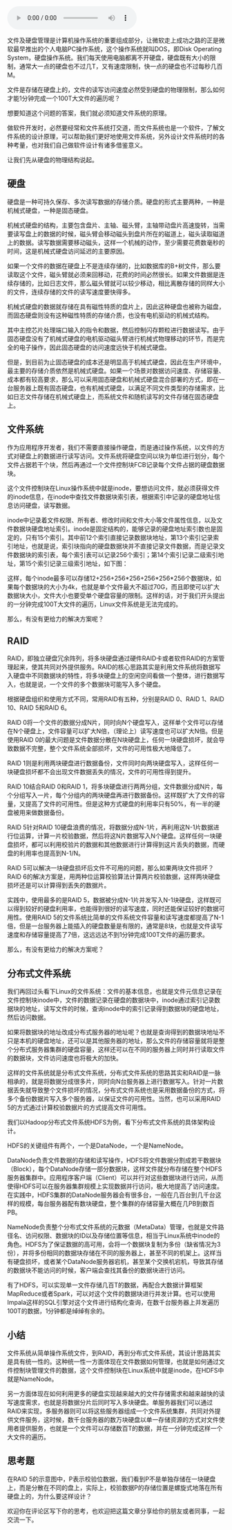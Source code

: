 <audio title="05丨文件系统原理：如何用1分钟遍历一个100TB的文件？" src="https://static001.geekbang.org/resource/audio/9b/e5/9bf2aae46e8d03fb24a9e0924851f8e5.mp3" controls="controls"></audio> 
<p>文件及硬盘管理是计算机操作系统的重要组成部分，让微软走上成功之路的正是微软最早推出的个人电脑PC操作系统，这个操作系统就叫DOS，即Disk Operating System，硬盘操作系统。我们每天使用电脑都离不开硬盘，硬盘既有大小的限制，通常大一点的硬盘也不过几T，又有速度限制，快一点的硬盘也不过每秒几百M。</p><p>文件是存储在硬盘上的，文件的读写访问速度必然受到硬盘的物理限制，那么如何才能1分钟完成一个100T大文件的遍历呢？</p><p>想要知道这个问题的答案，我们就必须知道文件系统的原理。</p><p>做软件开发时，必然要经常和文件系统打交道，而文件系统也是一个软件，了解文件系统的设计原理，可以帮助我们更好地使用文件系统，另外设计文件系统时的各种考量，也对我们自己做软件设计有诸多借鉴意义。</p><p>让我们先从硬盘的物理结构说起。</p><h2>硬盘</h2><p>硬盘是一种可持久保存、多次读写数据的存储介质。硬盘的形式主要两种，一种是机械式硬盘，一种是固态硬盘。</p><p>机械式硬盘的结构，主要包含盘片、主轴、磁头臂，主轴带动盘片高速旋转，当需要读写盘上的数据的时候，磁头臂会移动磁头到盘片所在的磁道上，磁头读取磁道上的数据。读写数据需要移动磁头，这样一个机械的动作，至少需要花费数毫秒的时间，这是机械式硬盘访问延迟的主要原因。</p><!-- [[[read_end]]] --><p>如果一个文件的数据在硬盘上不是连续存储的，比如数据库的B+树文件，那么要读取这个文件，磁头臂就必须来回移动，花费的时间必然很长。如果文件数据是连续存储的，比如日志文件，那么磁头臂就可以较少移动，相比离散存储的同样大小的文件，连续存储的文件的读写速度要快得多。</p><p>机械式硬盘的数据就存储在具有磁性特质的盘片上，因此这种硬盘也被称为磁盘，而固态硬盘则没有这种磁性特质的存储介质，也没有电机驱动的机械式结构。</p><p>其中主控芯片处理端口输入的指令和数据，然后控制闪存颗粒进行数据读写。由于固态硬盘没有了机械式硬盘的电机驱动磁头臂进行机械式物理移动的环节，而是完全的电子操作，因此固态硬盘的访问速度远快于机械式硬盘。</p><p>但是，到目前为止固态硬盘的成本还是明显高于机械式硬盘，因此在生产环境中，最主要的存储介质依然是机械式硬盘。如果一个场景对数据访问速度、存储容量、成本都有较高要求，那么可以采用固态硬盘和机械式硬盘混合部署的方式，即在一台服务器上既有固态硬盘，也有机械式硬盘，以满足不同文件类型的存储需求，比如日志文件存储在机械式硬盘上，而系统文件和随机读写的文件存储在固态硬盘上。</p><h2>文件系统</h2><p>作为应用程序开发者，我们不需要直接操作硬盘，而是通过操作系统，以文件的方式对硬盘上的数据进行读写访问。文件系统将硬盘空间以块为单位进行划分，每个文件占据若干个块，然后再通过一个文件控制块FCB记录每个文件占据的硬盘数据块。</p><p><img src="https://static001.geekbang.org/resource/image/fd/fc/fd01187215f71c82a0531c98d39442fc.png" alt=""><br>
这个文件控制块在Linux操作系统中就是inode，要想访问文件，就必须获得文件的inode信息，在inode中查找文件数据块索引表，根据索引中记录的硬盘地址信息访问硬盘，读写数据。</p><p>inode中记录着文件权限、所有者、修改时间和文件大小等文件属性信息，以及文件数据块硬盘地址索引。inode是固定结构的，能够记录的硬盘地址索引数也是固定的，只有15个索引。其中前12个索引直接记录数据块地址，第13个索引记录索引地址，也就是说，索引块指向的硬盘数据块并不直接记录文件数据，而是记录文件数据块的索引表，每个索引表可以记录256个索引；第14个索引记录二级索引地址，第15个索引记录三级索引地址，如下图：</p><p><img src="https://static001.geekbang.org/resource/image/30/37/30e8aaa432b315e5b16a06a787ff0437.jpg" alt=""><br>
这样，每个inode最多可以存储12+256+256*256+256*256*256个数据块，如果每个数据块的大小为4k，也就是单个文件最大不超过70G，而且即使可以扩大数据块大小，文件大小也要受单个硬盘容量的限制。这样的话，对于我们开头提出的一分钟完成100T大文件的遍历，Linux文件系统是无法完成的。</p><p>那么，有没有更给力的解决方案呢？</p><h2>RAID</h2><p>RAID，即独立硬盘冗余阵列，将多块硬盘通过硬件RAID卡或者软件RAID的方案管理起来，使其共同对外提供服务。RAID的核心思路其实是利用文件系统将数据写入硬盘中不同数据块的特性，将多块硬盘上的空闲空间看做一个整体，进行数据写入，也就是说，一个文件的多个数据块可能写入多个硬盘。</p><p>根据硬盘组织和使用方式不同，常用RAID有五种，分别是RAID 0、RAID 1、RAID 10、RAID 5和RAID 6。</p><p><img src="https://static001.geekbang.org/resource/image/32/0b/327bcad9c707d4256c98ffeb88f76f0b.jpg" alt=""><br>
RAID 0将一个文件的数据分成N片，同时向N个硬盘写入，这样单个文件可以存储在N个硬盘上，文件容量可以扩大N倍，（理论上）读写速度也可以扩大N倍。但是使用RAID 0的最大问题是文件数据分散在N块硬盘上，任何一块硬盘损坏，就会导致数据不完整，整个文件系统全部损坏，文件的可用性极大地降低了。</p><p>RAID 1则是利用两块硬盘进行数据备份，文件同时向两块硬盘写入，这样任何一块硬盘损坏都不会出现文件数据丢失的情况，文件的可用性得到提升。</p><p>RAID 10结合RAID 0和RAID 1，将多块硬盘进行两两分组，文件数据分成N片，每个分组写入一片，每个分组内的两块硬盘再进行数据备份。这样既扩大了文件的容量，又提高了文件的可用性。但是这种方式硬盘的利用率只有50%，有一半的硬盘被用来做数据备份。</p><p>RAID 5针对RAID 10硬盘浪费的情况，将数据分成N-1片，再利用这N-1片数据进行位运算，计算一片校验数据，然后将这N片数据写入N个硬盘。这样任何一块硬盘损坏，都可以利用校验片的数据和其他数据进行计算得到这片丢失的数据，而硬盘的利用率也提高到N-1/N。</p><p>RAID 5可以解决一块硬盘损坏后文件不可用的问题，那么如果两块文件损坏？RAID 6的解决方案是，用两种位运算校验算法计算两片校验数据，这样两块硬盘损坏还是可以计算得到丢失的数据片。</p><p>实践中，使用最多的是RAID 5，数据被分成N-1片并发写入N-1块硬盘，这样既可以得到较好的硬盘利用率，也能得到很好的读写速度，同时还能保证较好的数据可用性。使用RAID 5的文件系统比简单的文件系统文件容量和读写速度都提高了N-1倍，但是一台服务器上能插入的硬盘数量是有限的，通常是8块，也就是文件读写速度和存储容量提高了7倍，这远远达不到1分钟完成100T文件的遍历要求。</p><p>那么，有没有更给力的解决方案呢？</p><h2>分布式文件系统</h2><p>我们再回过头看下Linux的文件系统：文件的基本信息，也就是文件元信息记录在文件控制块inode中，文件的数据记录在硬盘的数据块中，inode通过索引记录数据块的地址，读写文件的时候，查询inode中的索引记录得到数据块的硬盘地址，然后访问数据。</p><p>如果将数据块的地址改成分布式服务器的地址呢？也就是查询得到的数据块地址不只是本机的硬盘地址，还可以是其他服务器的地址，那么文件的存储容量就将是整个分布式服务器集群的硬盘容量，这样还可以在不同的服务器上同时并行读取文件的数据块，文件访问速度也将极大的加快。</p><p>这样的文件系统就是分布式文件系统，分布式文件系统的思路其实和RAID是一脉相承的，就是将数据分成很多片，同时向N台服务器上进行数据写入。针对一片数据丢失就导致整个文件损坏的情况，分布式文件系统也是采用数据备份的方式，将多个备份数据片写入多个服务器，以保证文件的可用性。当然，也可以采用RAID 5的方式通过计算校验数据片的方式提高文件可用性。</p><p>我们以Hadoop分布式文件系统HDFS为例，看下分布式文件系统的具体架构设计。</p><p><img src="https://static001.geekbang.org/resource/image/a6/eb/a67d5e95c3ed1f6261649ae346e9aaeb.png" alt=""><br>
HDFS的关键组件有两个，一个是DataNode，一个是NameNode。</p><p>DataNode负责文件数据的存储和读写操作，HDFS将文件数据分割成若干数据块（Block），每个DataNode存储一部分数据块，这样文件就分布存储在整个HDFS服务器集群中。应用程序客户端（Client）可以并行对这些数据块进行访问，从而使得HDFS可以在服务器集群规模上实现数据并行访问，极大地提高了访问速度。在实践中，HDFS集群的DataNode服务器会有很多台，一般在几百台到几千台这样的规模，每台服务器配有数块硬盘，整个集群的存储容量大概在几PB到数百PB。</p><p>NameNode负责整个分布式文件系统的元数据（MetaData）管理，也就是文件路径名、访问权限、数据块的ID以及存储位置等信息，相当于Linux系统中inode的角色。HDFS为了保证数据的高可用，会将一个数据块复制为多份（缺省情况为3份），并将多份相同的数据块存储在不同的服务器上，甚至不同的机架上。这样当有硬盘损坏，或者某个DataNode服务器宕机，甚至某个交换机宕机，导致其存储的数据块不能访问的时候，客户端会查找其备份的数据块进行访问。</p><p>有了HDFS，可以实现单一文件存储几百T的数据，再配合大数据计算框架MapReduce或者Spark，可以对这个文件的数据块进行并发计算。也可以使用Impala这样的SQL引擎对这个文件进行结构化查询，在数千台服务器上并发遍历100T的数据，1分钟都是绰绰有余的。</p><h2>小结</h2><p>文件系统从简单操作系统文件，到RAID，再到分布式文件系统，其设计思路其实是具有统一性的。这种统一性一方面体现在文件数据如何管理，也就是如何通过文件控制块管理文件的数据，这个文件控制块在Linux系统中就是inode，在HDFS中就是NameNode。</p><p>另一方面体现在如何利用更多的硬盘实现越来越大的文件存储需求和越来越快的读写速度需求，也就是将数据分片后同时写入多块硬盘。单服务器我们可以通过RAID来实现，多服务器则可以将这些服务器组成一个文件系统集群，共同对外提供文件服务，这时候，数千台服务器的数万块硬盘以单一存储资源的方式对文件使用者提供服务，也就是一个文件可以存储数百T的数据，并在一分钟完成这样一个大文件的遍历。</p><h2>思考题</h2><p>在RAID 5的示意图中，P表示校验位数据，我们看到P不是单独存储在一块硬盘上，而是分散在不同的盘上，实际上，校验数据P的存储位置是螺旋式地落在所有硬盘上的，为什么要这样设计？</p><p>欢迎你在评论区写下你的思考，也欢迎把这篇文章分享给你的朋友或者同事，一起交流一下。</p>